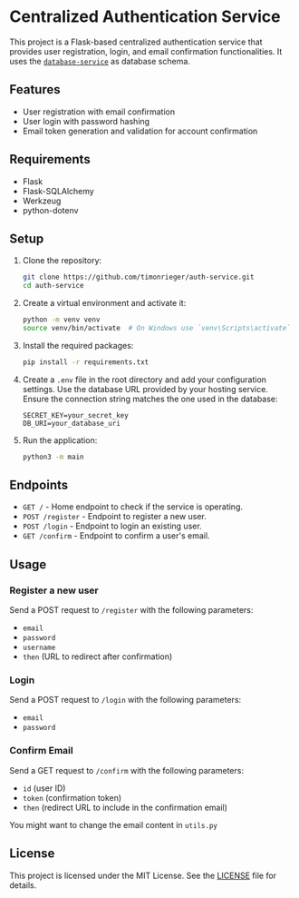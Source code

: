 # Centralized Authentication Service

This project is a Flask-based centralized authentication service that provides user registration, login, and email confirmation functionalities. It uses the [`database-service`](https://github.com/timonrieger/database-service.git) as database schema.

## Features

- User registration with email confirmation
- User login with password hashing
- Email token generation and validation for account confirmation

## Requirements

- Flask
- Flask-SQLAlchemy
- Werkzeug
- python-dotenv

## Setup

1. Clone the repository:
	```sh
	git clone https://github.com/timonrieger/auth-service.git
	cd auth-service
	```

2. Create a virtual environment and activate it:
	```sh
	python -m venv venv
	source venv/bin/activate  # On Windows use `venv\Scripts\activate`
	```

3. Install the required packages:
	```sh
	pip install -r requirements.txt
	```

4. Create a `.env` file in the root directory and add your configuration settings. Use the database URL provided by your hosting service. Ensure the connection string matches the one used in the database:
	```env
	SECRET_KEY=your_secret_key
	DB_URI=your_database_uri
	```

5. Run the application:
	```sh
	python3 -m main
	```

## Endpoints

- `GET /` - Home endpoint to check if the service is operating.
- `POST /register` - Endpoint to register a new user.
- `POST /login` - Endpoint to login an existing user.
- `GET /confirm` - Endpoint to confirm a user's email.

## Usage

### Register a new user

Send a POST request to `/register` with the following parameters:
- `email`
- `password`
- `username`
- `then` (URL to redirect after confirmation)

### Login

Send a POST request to `/login` with the following parameters:
- `email`
- `password`

### Confirm Email

Send a GET request to `/confirm` with the following parameters:
- `id` (user ID)
- `token` (confirmation token)
- `then` (redirect URL to include in the confirmation email)

You might want to change the email content in `utils.py`

## License

This project is licensed under the MIT License. See the [LICENSE](LICENSE) file for details.